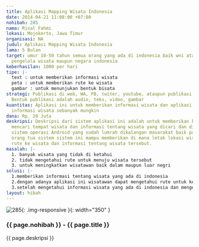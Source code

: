 ```yaml
---
title: Aplikasi Mapping Wisata Indonesia
date: 2014-04-21 11:08:00 +07:00
nohibah: 285
nama: Risal Fahmi
lokasi: Mojokerto, Jawa Timur
organisasi: NA
judul: Aplikasi Mapping Wisata Indonesia
lama: 5 Bulan
target: umur 10-50 tahun semua orang yang ada di indonesia baik wni atau wna ,pihak
  pengelola wisata maupun negara indonesia
keberhasilan: 1000 per hari
tipe: |-
  text : untuk memberikan informasi wisata
  peta : untuk memberikan rute ke wisata
  gambar : untuk menunjukan bentuk bisata
strategi: Publikasi di web, WA, FB, twiter, youtube, ataupun publikasi di media berbayar.
  Bentuk publikasi adalah audio, teks, video, gambar
kuantitas: Aplikasi ini untuk memberikan informasi wisata dan aplikasi ini akan memberikan
  informasi wisata sebanyak mungkin
dana: Rp. 20 Juta
deskripsi: Deskripsi dari sistem aplikasi ini adalah untuk memberikan kemudahan dalam
  mencari tempat wisata dan informasi tentang wisata yang dicari dan di bantu dengan
  sistem operasi Android yang sudah lumrah dikalangan masarakat baik para remaja maupun
  orang tua sistem sistem ini mampu memberikan di mana letak lokasi wisata beserta
  rute ke wisata dan informasi tentang wisata tersebut.
masalah: |-
  1. banyak wisata yang tidak di ketahui
  2. tidak mengetahui rute untuk menuju wisata tersebut
  3. untuk meningkatkan wisatawan baik dalam maupun luar negri
solusi: |-
  1.memberikan informasi tentang wisata yang ada di indonesia
  2.dengan adanya aplikasi ini wisatawan dapat mengetahui rute untuk ke tempat wisata tersebut
  3.setelah mengetahui informasi wisata yang ada di indonesia dan mengetahui rute nya maka akan mempermudahkan wisatawan untuk berkunjung ke tempat wisata tersebut
layout: hibah
---
```


![285](/static/img/hibahcms/285.png){: .img-responsive }{: width="350" }

### {{ page.nohibah }} - {{ page.title }}

{{ page.deskripsi }}
